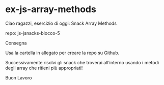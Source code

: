 # ex-js-array-methods

Ciao ragazzi,
esercizio di oggi: Snack Array Methods

repo: js-jsnacks-blocco-5

Consegna

Usa la cartella in allegato per creare la repo su Github.

Successivamente risolvi gli snack che troverai all’interno usando i metodi degli array che ritieni più appropriati!

Buon Lavoro
